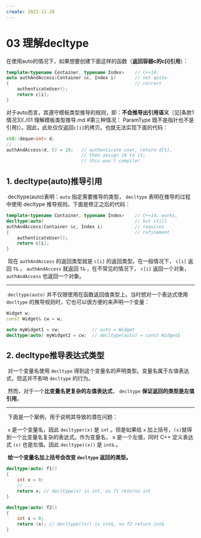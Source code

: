```yaml
---
create: 2023-11-28
---
```

# 03 理解decltype

​	在使用auto的情况下，如果想要创建下面这样的函数（**返回容器c的c[i]引用**）：

```C++
template<typename Container, typename Index> 	// C++14;
auto authAndAccess(Container &c, Index i) 		// not quite
{ 												// correct
    authenticateUser();
    return c[i];
}
```

​	对于auto而言，其遵守模板类型推导的规则，即：**不会推导出引用语义**（见[条款1情况3](./01 理解模板类型推导.md #第三种情况： ParamType 既不是指针也不是引用)）。因此，此处仅仅返回`c[i]`的拷贝。也就无法实现下面的代码：

```C++
std::deque<int> d;
// ...
authAndAccess(d, 5) = 10; 	// authenticate user, return d[5],
                            // then assign 10 to it;
                            // this won't compile!
```

## 1. decltype(auto)推导引用

​	decltype(auto)表明：`auto` 指定需要推导的类型， `decltype` 表明在推导的过程中使用 decltype 推导规则。下面是修正之后的代码：

```C++
template<typename Container, typename Index> 	// C++14; works,
decltype(auto) 									// but still
authAndAccess(Container &c, Index i) 			// requires
{ 												// refinement
    authenticateUser();
    return c[i];
}
```

​	现在 `authAndAccess` 的返回类型就是 `c[i]` 的返回类型。在一般情况下， `c[i]` 返 回 `T&` ， `authAndAccess` 就返回 `T&` ，在不常见的情况下， `c[i]` 返回一个对象， `authAndAccess` 也返回一个对象。

---

​	`decltype(auto)` 并不仅限使用在函数返回值类型上。当时想对一个表达式使用 `decltype` 的推导规则时，它也可以很方便的来声明一个变量： 

```C++
Widget w; 
const Widget& cw = w; 

auto myWidget1 = cw; 			// auto = Widget
decltype(auto) myWidget2 = cw; 	// decltype(auto) = const Widget&
```

## 2. decltype推导表达式类型

​	对一个变量名使用 `decltype` 得到这个变量名的声明类型。变量名属于左值表达式，但这并不影响 `decltype` 的行为。

​	然而，对于一个**比变量名更复杂的左值表达式**， `decltype` **保证返回的类型是左值引用**。

---

​	下面是一个案例，用于说明其导致的潜在问题：

​	`x` 是一个变量名，因此 `decltyper(x)` 是 `int` 。但是如果给 `x` 加上括号，`(x)`就得到一个比变量名复杂的表达式。作为变量名， x 是一个左值，同时 C++ 定义表达式 `(x)` 也是左值。因此 `decltype((x))` 是 `int&` 。

​	**给一个变量名加上括号会改变 `decltype` 返回的类型。**

```C++
decltype(auto) f1()
{
    int x = 0;
    // ...
    return x; // decltype(x) is int, so f1 returns int
}

decltype(auto) f2()
{
    int x = 0;
    return (x); // decltype((x)) is int&, so f2 return int&
}
```

